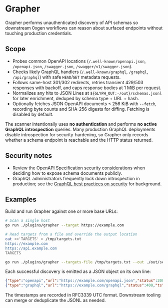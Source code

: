 # Grapher

Grapher performs unauthenticated discovery of API schemas so downstream 0xgen workflows can reason about surfaced endpoints without touching production credentials.

## Scope

- Probes common OpenAPI locations (`/.well-known/openapi.json`, `/openapi.json`, `/swagger.json`, `/swagger/v1/swagger.json`).
- Checks likely GraphQL handlers (`/.well-known/graphql`, `/graphql`, `/api/graphql`) with safe `HEAD`/`GET` metadata requests.
- Follows same-host 301/302 redirects, retries transient 429/503 responses with backoff, and caps response bodies at 1 MiB per request.
- Normalizes any hits to JSON Lines at `${GLYPH_OUT:-/out}/schemas.jsonl` for later enrichment, deduped by schema type + URL + hash.
- Optionally fetches JSON OpenAPI documents ≤ 256 KiB with `--fetch`, recording byte counts and SHA-256 digests for diffing. Fetching is disabled by default.

The scanner intentionally uses **no authentication** and performs **no active GraphQL introspection** queries. Many production GraphQL deployments disable introspection for security-hardening, so Grapher only records whether a schema endpoint is reachable and the HTTP status returned.

## Security notes

- Review the [OpenAPI Specification security considerations](https://spec.openapis.org/oas/latest.html#security-considerations) when deciding how to expose schema documents publicly.
- GraphQL administrators frequently lock down introspection in production; see the [GraphQL best practices on security](https://graphql.org/learn/best-practices/#security) for background.

## Examples

Build and run Grapher against one or more base URLs:

```bash
# Scan a single host
go run ./plugins/grapher --target https://example.com

# Read targets from a file and override the output location
cat <<'TARGETS' > /tmp/targets.txt
https://example.com
https://api.example.com
TARGETS

go run ./plugins/grapher --targets-file /tmp/targets.txt --out ./out/schemas.jsonl
```

Each successful discovery is emitted as a JSON object on its own line:

```json
{"type":"openapi","url":"https://example.com/openapi.json","status":200,"ts":"2024-01-01T00:00:00Z"}
{"type":"graphql","url":"https://example.com/graphql","status":400,"ts":"2024-01-01T00:00:01Z"}
```

The timestamps are recorded in RFC3339 UTC format. Downstream tooling can merge or deduplicate the JSONL as needed.
